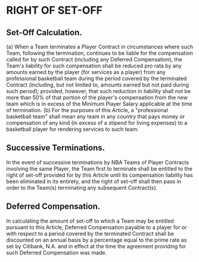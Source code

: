 # RIGHT OF SET-OFF

## Set-Off Calculation.

(a) When a Team terminates a Player Contract in circumstances where such Team, following the termination, continues to be liable for the compensation called for by such Contract (including any Deferred Compensation), the Team's liability for such compensation shall be reduced pro rata by any amounts earned by the player (for services as a player) from any professional basketball team during the period covered by the terminated Contract (including, but not limited to, amounts earned but not paid during such period); provided, however, that such reduction in liability shall not be more than 50\% of that portion of the player's compensation from the new team which is in excess of the Minimum Player Salary applicable at the time of termination.
(b) For the purposes of this Article, a "professional basketball team" shall mean any team in any country that pays money or compensation of any kind (in excess of a stipend for living expenses) to a basketball player for rendering services to such team.

## Successive Terminations.

In the event of successive terminations by NBA Teams of Player Contracts involving the same Player, the Team first to terminate shall be entitled to the right of set-off provided for by this Article until its compensation liability has been eliminated in its entirety, and the right of set-off shall then pass in order to the Team(s) terminating any subsequent Contract(s).

## Deferred Compensation.

In calculating the amount of set-off to which a Team may be entitled pursuant to this Article, Deferred Compensation payable to a player for or with respect to a period covered by the terminated Contract shall be discounted on an annual basis by a percentage equal to the prime rate as set by Citibank, N.A. and in effect at the time the agreement providing for such Deferred Compensation was made.
